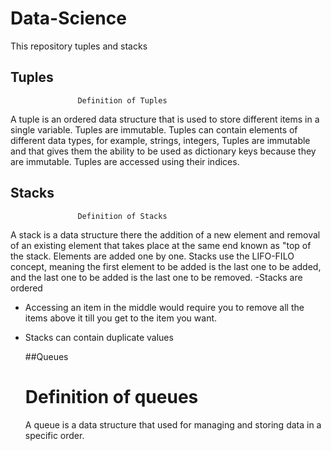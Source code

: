 
# Data-Science  
This repository tuples and stacks
 ## Tuples
                   Definition of Tuples
A tuple is an ordered data structure that is used to store different items in a single variable. Tuples are immutable.
Tuples can contain elements of different data types, for example, strings, integers, 
Tuples are immutable and that gives them the ability to be used as dictionary keys because they are immutable. 
Tuples are accessed using their indices.

## Stacks
                   Definition of Stacks
A stack is a data structure there the addition of a new element and removal of an existing element that takes place at the same end known as "top of the stack.
Elements are added one by one.
Stacks use the LIFO-FILO concept, meaning the first element to be added is the last one to be added, and the last one to be added is the last one to be removed.
-Stacks are ordered
- Accessing an item in the middle would require you to remove all the items above it till you get to the item you want.
- Stacks can contain duplicate values

  ##Queues
  # Definition of queues
  A queue is a data structure that used for managing and storing data in a specific order.


